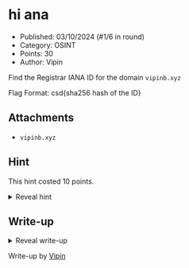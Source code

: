# hi ana

- Published: 03/10/2024 (#1/6 in round)
- Category: OSINT
- Points: 30
- Author: Vipin

Find the Registrar IANA ID for the domain
```vipinb.xyz```

Flag Format: csd{sha256 hash of the ID}

## Attachments

- ```vipinb.xyz```

## Hint

This hint costed 10 points.

<details>
<summary>Reveal hint</summary>

whois

</details>

## Write-up

<details>
<summary>Reveal write-up</summary>

To find information about the domain we can use the ```whois``` command. Since we are finding the IANA ID, we can ```grep``` for that. Below is the offical solve method.

```bash:Terminal
❯ whois vipinb.xyz | grep "IANA ID"
Registrar IANA ID: 1636
Registrar IANA ID: H2712453
❯ echo -n 'H2712453' | shasum -a 256 | awk '{print "csd{"$1"}"}'
csd{39d569bc0fc532d2993920f1f1bf0fabf82b510d44471374045672d7a15f33b0}
```

Flag: `csd{39d569bc0fc532d2993920f1f1bf0fabf82b510d44471374045672d7a15f33b0}` or `csd{245db7164aace830256c713e17486f1785096c86049d6409349fff5f810da253}`

</details>

Write-up by [Vipin](https://vipinb.xyz)